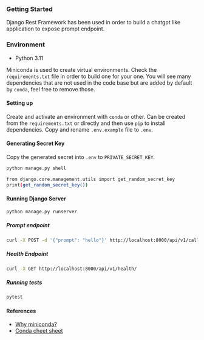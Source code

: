### Getting Started

Django Rest Framework has been used in order to build a chatgpt like application to expose prompt endpoint. 

### Environment

- Python 3.11

Miniconda is used to create virtual environments. Check the `requirements.txt` file in order to build one for your one.
You will see many dependencies that are not used in the code base but are added by default by `conda`, feel free to remove those.

#### Setting up

Create and activate an environment with `conda` or other. Can be created from the `requirements.txt` or directly and then use `pip` to install dependencies.
Copy and rename `.env.example` file to `.env`.

#### Generating Secret Key

Copy the generated secret into `.env` to `PRIVATE_SECRET_KEY`.

```bash
python manage.py shell

from django.core.management.utils import get_random_secret_key
print(get_random_secret_key())
```

#### Running Django Server

````bash
python manage.py runserver
````

##### Prompt endpoint

```bash
curl -X POST -d '{"prompt": "hello"}' http://localhost:8000/api/v1/call_model/
```

##### Health Endpoint

```bash
curl -X GET http://localhost:8000/api/v1/health/
```

##### Running tests

```bash
pytest
```

#### References

- [Why miniconda?](https://docs.anaconda.com/free/distro-or-miniconda/)
- [Conda cheet sheet](https://docs.conda.io/projects/conda/en/latest/_downloads/843d9e0198f2a193a3484886fa28163c/conda-cheatsheet.pdf)
